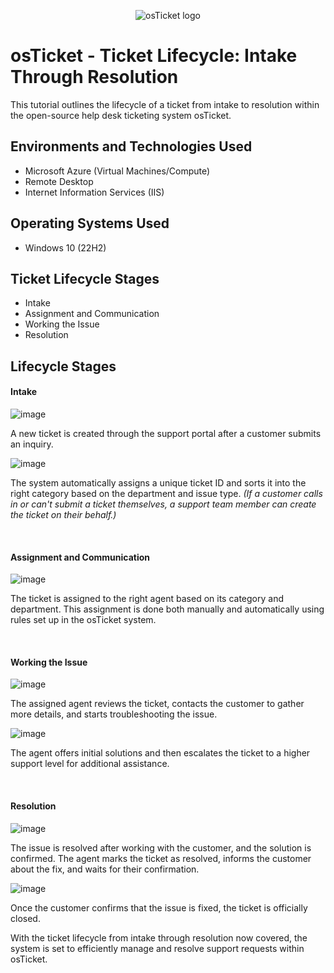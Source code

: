 <p align="center">
<img src="https://i.imgur.com/Clzj7Xs.png" alt="osTicket logo"/>
</p>

<h1>osTicket - Ticket Lifecycle: Intake Through Resolution</h1>
This tutorial outlines the lifecycle of a ticket from intake to resolution within the open-source help desk ticketing system osTicket.<br />


<h2>Environments and Technologies Used</h2>

- Microsoft Azure (Virtual Machines/Compute)
- Remote Desktop
- Internet Information Services (IIS)

<h2>Operating Systems Used </h2>

- Windows 10</b> (22H2)

<h2>Ticket Lifecycle Stages</h2>

- Intake
- Assignment and Communication
- Working the Issue
- Resolution

<h2>Lifecycle Stages</h2>

<h4>Intake</h4>
  
![image](https://github.com/user-attachments/assets/56e848ca-d84c-4c78-a19f-ac5ace130b05)

</p>
<p>
A new ticket is created through the support portal after a customer submits an inquiry. 
</p>
<p>

![image](https://github.com/user-attachments/assets/008afaf2-e598-454e-9358-cc05bf6bd1a2)

</p>
<p>
  
The system automatically assigns a unique ticket ID and sorts it into the right category based on the department and issue type. *(If a customer calls in or can't submit a ticket themselves, a support team member can create the ticket on their behalf.)*

</p>
<p>

</p>
<br />

<h4>Assignment and Communication</h4>
  
![image](https://github.com/user-attachments/assets/c563c8fe-8230-4b3c-bf8f-77df200d6514)

</p>
<p>
  
The ticket is assigned to the right agent based on its category and department. This assignment is done both manually and automatically using rules set up in the osTicket system.

</p>
<p>

</p>
<br />
<h4>Working the Issue</h4>

![image](https://github.com/user-attachments/assets/3278b4ce-7b90-4bac-a1e1-855deb0bf477)

</p>
<p>
The assigned agent reviews the ticket, contacts the customer to gather more details, and starts troubleshooting the issue. 
</p>
<p>

![image](https://github.com/user-attachments/assets/3d986930-a346-46e6-bd73-62db01482099)

</p>
<p>
The agent offers initial solutions and then escalates the ticket to a higher support level for additional assistance.
</p>
<p>

</p>
<br />
<h4>Resolution</h4>

![image](https://github.com/user-attachments/assets/f668b6e3-51fb-4524-8917-c20b810f4aae)

</p>
<p>
The issue is resolved after working with the customer, and the solution is confirmed. The agent marks the ticket as resolved, informs the customer about the fix, and waits for their confirmation.
</p>
<p>

![image](https://github.com/user-attachments/assets/fae1d475-3b24-402f-aaaf-d5b61b03e990)

</p>
<p>
Once the customer confirms that the issue is fixed, the ticket is officially closed.
<p>  
</p>
With the ticket lifecycle from intake through resolution now covered, the system is set to efficiently manage and resolve support requests within osTicket.


  
</p>
<br />




